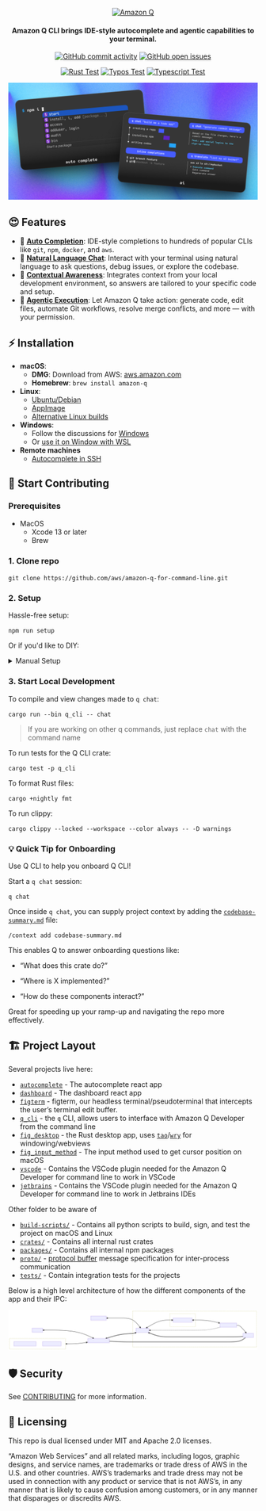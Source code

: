 
<p align="center">
  <a href="https://docs.aws.amazon.com/amazonq/latest/qdeveloper-ug/command-line-installing.html">
    <picture>
      <img src="./.github/media/amazon-q-logo.avif" alt="Amazon Q"
        width="200px"
      >
    </picture>
  </a>
</p>

<h4 align="center">
  Amazon Q CLI brings IDE-style autocomplete and agentic capabilities to your terminal.
</h4>


<div align="center">
  <a href="https://github.com/aws/amazon-q-developer-cli/graphs/commit-activity"><img alt="GitHub commit activity" src="https://img.shields.io/github/commit-activity/m/aws/amazon-q-developer-cli"/></a>
  <a href="https://github.com/aws/amazon-q-developer-cli/issues"><img alt="GitHub open issues" src="https://img.shields.io/github/issues/aws/amazon-q-developer-cli"/></a>
</div>


<div align="center">

[![Rust Test](https://github.com/aws/amazon-q-developer-cli/actions/workflows/rust.yml/badge.svg)](https://github.com/aws/amazon-q-developer-cli/actions/workflows/rust.yml)
[![Typos Test](https://github.com/aws/amazon-q-developer-cli/actions/workflows/typos.yml/badge.svg)](https://github.com/aws/amazon-q-developer-cli/actions/workflows/typos.yml)
[![Typescript Test](https://github.com/aws/amazon-q-developer-cli/actions/workflows/typescript.yml/badge.svg)](https://github.com/aws/amazon-q-developer-cli/actions/workflows/typescript.yml)
</div>

<p align="center">
  <a href="https://docs.aws.amazon.com/amazonq/latest/qdeveloper-ug/command-line-installing.html">
    <picture>
      <img src="./.github/media/amazon-q-cli-features.jpeg" alt="Amazon Q CLI Features"
      >
    </picture>
  </a>
</p>

## 😍 Features
-   🔮 [**Auto Completion**](https://docs.aws.amazon.com/amazonq/latest/qdeveloper-ug/command-line-autocomplete.html): IDE-style completions to hundreds of popular CLIs like `git`, `npm`, `docker`, and `aws`.
-   💬 [**Natural Language Chat**](https://docs.aws.amazon.com/amazonq/latest/qdeveloper-ug/command-line-chat.html): Interact with your terminal using natural language to ask questions, debug issues, or explore the codebase.
-   🧠 [**Contextual Awareness**](https://docs.aws.amazon.com/amazonq/latest/qdeveloper-ug/command-line-chat.html#command-line-chat-context-integration): Integrates context from your local development environment, so answers are tailored to your specific code and setup.
-   🤖 [**Agentic Execution**](https://docs.aws.amazon.com/amazonq/latest/qdeveloper-ug/command-line-autocomplete.html): Let Amazon Q take action: generate code, edit files, automate Git workflows, resolve merge conflicts, and more — with your permission.

## ⚡️ Installation

- **macOS**:
  - **DMG**: Download from AWS:
    [aws.amazon.com](https://docs.aws.amazon.com/amazonq/latest/qdeveloper-ug/command-line-getting-started-installing.html)
  - **Homebrew**: `brew install amazon-q`
- **Linux**:
  - [Ubuntu/Debian](https://docs.aws.amazon.com/amazonq/latest/qdeveloper-ug/command-line-installing.html#command-line-installing-ubuntu)
  - [AppImage](https://docs.aws.amazon.com/amazonq/latest/qdeveloper-ug/command-line-installing.html#command-line-installing-appimage)
  - [Alternative Linux builds](https://docs.aws.amazon.com/amazonq/latest/qdeveloper-ug/command-line-installing.html#command-line-installing-alternative-linux)
- **Windows**:
  - Follow the discussions for
    [Windows](https://github.com/aws/q-command-line-discussions/discussions/15)
  - Or [use it on Window with WSL](https://docs.aws.amazon.com/amazonq/latest/qdeveloper-ug/command-line-installing.html#command-line-installing-windows)
- **Remote machines**
  - [Autocomplete in SSH](https://docs.aws.amazon.com/amazonq/latest/qdeveloper-ug/command-line-autocomplete-ssh.html)


## 🚀 Start Contributing

### Prerequisites

- MacOS
  - Xcode 13 or later
  - Brew

### 1. Clone repo

```shell
git clone https://github.com/aws/amazon-q-for-command-line.git
```

### 2. Setup
Hassle-free setup:
```shell
npm run setup
```

Or if you'd like to DIY:

<details>
<summary>Manual Setup</summary>
<div>

### 1. Install platform dependencies

For Debian/Ubuntu:

```shell
sudo apt update
sudo apt install build-essential pkg-config jq dpkg curl wget cmake clang libssl-dev libgtk-3-dev libayatana-appindicator3-dev librsvg2-dev libdbus-1-dev libwebkit2gtk-4.1-dev libjavascriptcoregtk-4.1-dev valac libibus-1.0-dev libglib2.0-dev sqlite3 libxdo-dev protobuf-compiler
```
### 2. Install Rust toolchain using [Rustup](https://rustup.rs):

```shell
curl --proto '=https' --tlsv1.2 -sSf https://sh.rustup.rs | sh
rustup default stable
```

For pre-commit hooks, the following commands are required:

```shell
rustup toolchain install nightly
cargo install typos-cli
```

For MacOS development make sure the right targets are installed:

```shell
rustup target add x86_64-apple-darwin
rustup target add aarch64-apple-darwin
```

### 3. Setup Python and Node using [`mise`](https://mise.jdx.dev)

Add mise integrations to your shell:

For zsh:
```shell
echo 'eval "$(mise activate zsh)"' >> "${ZDOTDIR-$HOME}/.zshrc"
```

For bash:
```shell
echo 'eval "$(mise activate bash)"' >> ~/.bashrc
```

For fish:
```shell
echo 'mise activate fish | source' >> ~/.config/fish/config.fish
```

Install the Python and Node toolchains using:

```shell
mise trust
mise install
```

### 4. Setup precommit hooks

Run `pnpm` in root directory to add pre-commit hooks:

```shell
pnpm install --ignore-scripts
```

</div>
</details>


### 3. Start Local Development
To compile and view changes made to `q chat`:
```shell
cargo run --bin q_cli -- chat
```

> If you are working on other q commands, just replace `chat` with the command name 

To run tests for the Q CLI crate:
```shell
cargo test -p q_cli
```

To format Rust files:
```shell
cargo +nightly fmt
```

To run clippy:
```shell
cargo clippy --locked --workspace --color always -- -D warnings
```



### 💡 Quick Tip for Onboarding

Use Q CLI to help you onboard Q CLI! 

Start a `q chat` session:

```shell
q chat
```

Once inside `q chat`, you can supply project context by adding the [`codebase-summary.md`](codebase-summary.md) file:

```shell
/context add codebase-summary.md
```

This enables Q to answer onboarding questions like:

- “What does this crate do?”

- “Where is X implemented?”

- “How do these components interact?”

Great for speeding up your ramp-up and navigating the repo more effectively.




## 🏗️ Project Layout

Several projects live here:

- [`autocomplete`](packages/autocomplete/) - The autocomplete react app
- [`dashboard`](packages/dashboard/) - The dashboard react app
- [`figterm`](crates/figterm/) - figterm, our headless terminal/pseudoterminal that
  intercepts the user’s terminal edit buffer.
- [`q_cli`](crates/q_cli/) - the `q` CLI, allows users to interface with Amazon Q Developer from
  the command line
- [`fig_desktop`](crates/fig_desktop/) - the Rust desktop app, uses
  [`tao`](https://docs.rs/tao/latest/tao/)/[`wry`](https://docs.rs/wry/latest/wry/)
  for windowing/webviews
- [`fig_input_method`](crates/fig_input_method/) - The input method used to get cursor
  position on macOS
- [`vscode`](extensions/vscode/) - Contains the VSCode plugin needed
  for the Amazon Q Developer for command line to work in VSCode
- [`jetbrains`](extensions/jetbrains/) - Contains the VSCode plugin
  needed for the Amazon Q Developer for command line to work in Jetbrains IDEs

Other folder to be aware of

- [`build-scripts/`](build-scripts/) - Contains all python scripts to build,
  sign, and test the project on macOS and Linux
- [`crates/`](crates/) - Contains all internal rust crates
- [`packages/`](packages/) - Contains all internal npm packages
- [`proto/`](proto/) -
  [protocol buffer](https://developers.google.com/protocol-buffers/) message
  specification for inter-process communication
- [`tests/`](tests/) - Contain integration tests for the projects

Below is a high level architecture of how the different components of the app and
their IPC:

![architecture](docs/assets/architecture.svg)




## 🛡️ Security

See [CONTRIBUTING](CONTRIBUTING.md#security-issue-notifications) for more information.

## 📜 Licensing

This repo is dual licensed under MIT and Apache 2.0 licenses.

“Amazon Web Services” and all related marks, including logos, graphic designs, and service names, are trademarks or trade dress of AWS in the U.S. and other countries. AWS’s trademarks and trade dress may not be used in connection with any product or service that is not AWS’s, in any manner that is likely to cause confusion among customers, or in any manner that disparages or discredits AWS.
